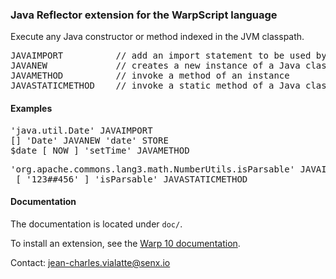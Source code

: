 ### Java Reflector extension for the WarpScript language

Execute any Java constructor or method indexed in the JVM classpath.

<pre>
JAVAIMPORT          // add an import statement to be used by the other functions below
JAVANEW             // creates a new instance of a Java class
JAVAMETHOD          // invoke a method of an instance
JAVASTATICMETHOD    // invoke a static method of a Java class
</pre>

#### Examples

<pre>
'java.util.Date' JAVAIMPORT
[] 'Date' JAVANEW 'date' STORE
$date [ NOW ] 'setTime' JAVAMETHOD
</pre>

<pre>
'org.apache.commons.lang3.math.NumberUtils.isParsable' JAVAIMPORT
 [ '123##456' ] 'isParsable' JAVASTATICMETHOD
</pre>

#### Documentation

The documentation is located under `doc/`.

To install an extension, see the [Warp 10 documentation](https://www.warp10.io/content/03_Documentation/07_Extending_Warp_10/03_Extensions).

Contact: jean-charles.vialatte@senx.io